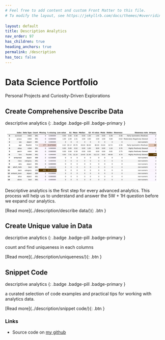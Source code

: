 ```yaml
---
# Feel free to add content and custom Front Matter to this file.
# To modify the layout, see https://jekyllrb.com/docs/themes/#overriding-theme-defaults

layout: default
title: Description Analytics
nav_order: 97
has_children: true
heading_anchors: true
permalink: /description
has_toc: false
---
```


# Data Science Portfolio
Personal Projects and Curiosity-Driven Explorations
<br>

##  Create Comprehensive Describe Data
descriptive analytics
{: .badge .badge-pill .badge-primary }

<img src="/assets/images/description/desc_01.png" alt="drawing" width="500"/>

Descriptive analytics is the first step for every advanced analytics. This process will help us to understand and answer the 5W + 1H question before we expand our analytics.

<span class="fs-3">
[Read more](../description/describe data/){: .btn }
</span>


##  Create Unique value in Data
descriptive analytics
{: .badge .badge-pill .badge-primary }

count and find uniqueness in each columns

<span class="fs-3">
[Read more](../description/uniqueness/){: .btn }
</span>


##  Snippet Code
descriptive analytics
{: .badge .badge-pill .badge-primary }

a curated selection of code examples and practical tips for working with analytics data.

<span class="fs-3">
[Read more](../description/snippet code/){: .btn }
</span>


### Links
- Source code on [my github](https://github.com/imanursar/)